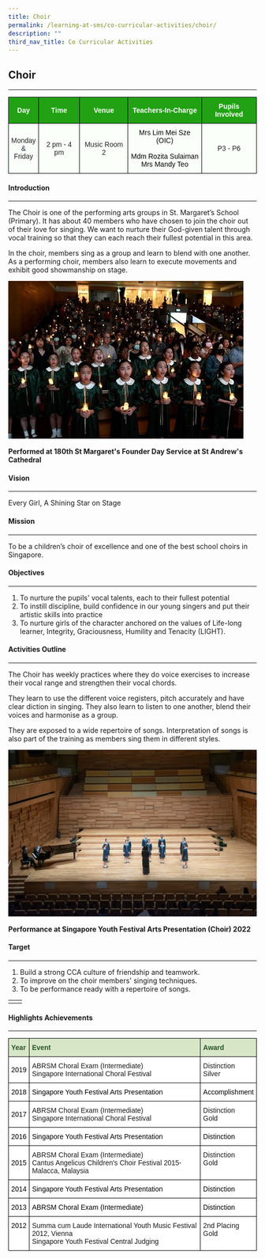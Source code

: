 ```yaml
---
title: Choir
permalink: /learning-at-sms/co-curricular-activities/choir/
description: ""
third_nav_title: Co Curricular Activities
---
```

## Choir
___________________________________________________________

<style type="text/css">
.tg  {border-collapse:collapse;border-spacing:0;}
.tg td{border-color:black;border-style:solid;border-width:1px;font-family:Arial, sans-serif;font-size:14px;
  overflow:hidden;padding:10px 5px;word-break:normal;}
.tg th{border-color:black;border-style:solid;border-width:1px;font-family:Arial, sans-serif;font-size:14px;
  font-weight:normal;overflow:hidden;padding:10px 5px;word-break:normal;}
.tg .tg-pk3b{background-color:#FBFFFA;color:#222;text-align:center;vertical-align:top}
.tg .tg-xn89{background-color:#22A114;color:#FBFFFA;font-weight:bold;text-align:center;vertical-align:middle}
.tg .tg-s6uv{background-color:#FBFFFA;color:#222;text-align:center;vertical-align:middle}
</style>
<table class="tg">
<thead>
  <tr>
    <th class="tg-xn89"><span style="color:#FBFFFA;background-color:#22A114">Day</span></th>
    <th class="tg-xn89"><span style="color:#FBFFFA;background-color:#22A114">Time</span></th>
    <th class="tg-xn89"><span style="color:#FBFFFA;background-color:#22A114">Venue</span></th>
    <th class="tg-xn89"><span style="color:#FBFFFA;background-color:#22A114">Teachers-In-Charge</span></th>
    <th class="tg-xn89"><span style="color:#FBFFFA;background-color:#22A114">Pupils Involved</span></th>
  </tr>
</thead>
<tbody>
  <tr>
    <td class="tg-s6uv"><span style="color:#222;background-color:#FBFFFA">Monday</span><br><span style="color:#222;background-color:#FBFFFA">&amp;</span><br><span style="color:#222;background-color:#FBFFFA">Friday</span></td>
    <td class="tg-s6uv"><span style="color:#222;background-color:#FBFFFA">2 pm - 4 pm</span></td>
    <td class="tg-s6uv"><span style="color:#222;background-color:#FBFFFA">Music Room 2</span><br></td>
    <td class="tg-pk3b"><span style="font-weight:400;color:#000">Mrs Lim Mei Sze (OIC)</span><br><br><span style="font-weight:400;color:#000">Mdm Rozita Sulaiman</span><br><span style="font-weight:400;color:#000">Mrs Mandy Teo</span></td>
    <td class="tg-s6uv"><span style="color:#222;background-color:#FBFFFA">P3 - P6</span><br></td>
  </tr>
</tbody>
</table>

#### Introduction
___________________________________________________________

The Choir is one of the performing arts groups in St. Margaret’s School (Primary). It has about 40 members who have chosen to join the choir out of their love for singing. We want to nurture their God-given talent through vocal training so that they can each reach their fullest potential in this area.

In the choir, members sing as a group and learn to blend with one another. As a performing choir, members also learn to execute movements and exhibit good showmanship on stage.
  
![](/images/CCAs/Choir/performing%20at%20180th%20founder's%20day%20service.jpg)

**Performed at 180th St Margaret's Founder Day Service at St Andrew's Cathedral**

#### Vision
___________________________________________________________
Every Girl, A Shining Star on Stage

#### Mission
___________________________________________________________
To be a children’s choir of excellence and one of the best school choirs in Singapore.

#### Objectives
___________________________________________________________
1.  To nurture the pupils' vocal talents, each to their fullest potential
2.  To instill discipline, build confidence in our young singers and put their artistic skills into practice
3.  To nurture girls of the character anchored on the values of  Life-long learner, Integrity, Graciousness, Humility and  Tenacity (LIGHT).


#### Activities Outline
__________________________________________________________
The Choir has weekly practices where they do voice exercises to increase their vocal range and strengthen their vocal chords.

They learn to use the different voice registers, pitch accurately and have clear diction in singing. They also learn to listen to one another, blend their voices and harmonise as a group.

They are exposed to a wide repertoire of songs. Interpretation of songs is also part of the training as members sing them in different styles.

![](/images/CCAs/Choir/singapore%20youth%20festival%20arts%20presentation.jpg)

**Performance at Singapore Youth Festival Arts Presentation (Choir) 2022**

#### Target
__________________________________________________________

1.	Build a strong CCA culture of friendship and teamwork.
2.	To improve on the choir members' singing techniques.
3.	To be performance ready with a repertoire of songs.

<table>
	<tbody><tr><td>
		
</td>
	<td>
		
</td>
</tr></tbody></table>


#### Highlights Achievements
___________________________________________________________


<style type="text/css">
.tg  {border-collapse:collapse;border-spacing:0;}
.tg td{border-color:black;border-style:solid;border-width:1px;font-family:Arial, sans-serif;font-size:14px;
  overflow:hidden;padding:10px 5px;word-break:normal;}
.tg th{border-color:black;border-style:solid;border-width:1px;font-family:Arial, sans-serif;font-size:14px;
  font-weight:normal;overflow:hidden;padding:10px 5px;word-break:normal;}
.tg .tg-9z0x{background-color:#D6E6C7;color:#2A5629;font-weight:bold;text-align:left;vertical-align:top}
.tg .tg-zr06{background-color:#FFF;text-align:left;vertical-align:middle}
.tg .tg-ktyi{background-color:#FFF;text-align:left;vertical-align:top}
</style>
<table class="tg">
<thead>
  <tr>
    <th class="tg-9z0x">Year</th>
    <th class="tg-9z0x">Event</th>
    <th class="tg-9z0x">Award</th>
  </tr>
</thead>
<tbody>
  <tr>
    <td class="tg-zr06"><span style="color:#000;background-color:#FFF">2019</span></td>
    <td class="tg-ktyi">ABRSM Choral Exam (Intermediate)<br>Singapore International Choral Festival</td>
    <td class="tg-ktyi">Distinction<br>Silver</td>
  </tr>
  <tr>
    <td class="tg-zr06"><span style="color:#000;background-color:#FFF">2018</span></td>
    <td class="tg-zr06"><span style="color:#000;background-color:#FFF">Singapore Youth Festival Arts Presentation</span></td>
    <td class="tg-zr06"><span style="color:#000;background-color:#FFF">Accomplishment</span></td>
  </tr>
  <tr>
    <td class="tg-zr06"><span style="color:#000;background-color:#FFF">2017</span></td>
    <td class="tg-ktyi">ABRSM Choral Exam (Intermediate)<br>Singapore International Choral Festival</td>
    <td class="tg-ktyi">Distinction<br>Gold</td>
  </tr>
  <tr>
    <td class="tg-zr06"><span style="color:#000;background-color:#FFF">2016</span></td>
    <td class="tg-zr06"><span style="color:#000;background-color:#FFF">Singapore Youth Festival Arts Presentation</span></td>
    <td class="tg-zr06"><span style="color:#000;background-color:#FFF">Distinction</span></td>
  </tr>
  <tr>
    <td class="tg-zr06"><span style="color:#000;background-color:#FFF">2015</span></td>
    <td class="tg-ktyi">ABRSM Choral Exam (Intermediate)<br>Cantus Angelicus Children's Choir Festival 2015- Malacca, Malaysia</td>
    <td class="tg-ktyi">Distinction<br>Gold</td>
  </tr>
  <tr>
    <td class="tg-zr06"><span style="color:#000;background-color:#FFF">2014</span></td>
    <td class="tg-zr06"><span style="color:#000;background-color:#FFF">Singapore Youth Festival Arts Presentation </span></td>
    <td class="tg-zr06"><span style="color:#000;background-color:#FFF">Distinction</span></td>
  </tr>
  <tr>
    <td class="tg-zr06"><span style="color:#000;background-color:#FFF">2013</span></td>
    <td class="tg-zr06"><span style="color:#000;background-color:#FFF">ABRSM Choral Exam (Intermediate)</span></td>
    <td class="tg-zr06"><span style="color:#000;background-color:#FFF">Distinction</span></td>
  </tr>
  <tr>
    <td class="tg-ktyi"><span style="font-weight:400;color:#000">2012</span></td>
    <td class="tg-ktyi">Summa cum Laude International Youth Music Festival 2012, Vienna<br>Singapore Youth Festival Central Judging</td>
    <td class="tg-ktyi">2nd Placing<br>Gold</td>
  </tr>
</tbody>
</table>